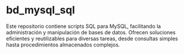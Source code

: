 # bd_mysql_sql
Este repositorio contiene scripts SQL para MySQL, facilitando la administración y manipulación de bases de datos. Ofrecen soluciones eficientes y reutilizables para diversas tareas, desde consultas simples hasta procedimientos almacenados complejos.
